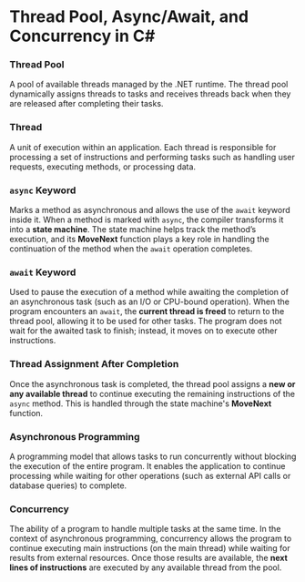 # Thread Pool, Async/Await, and Concurrency in C#

### Thread Pool
A pool of available threads managed by the .NET runtime. 
The thread pool dynamically assigns threads to tasks and 
receives threads back when they are released after completing 
their tasks.

### Thread
A unit of execution within an application. Each thread is responsible for processing 
a set of instructions and performing tasks such as handling user requests, 
executing methods, or processing data.

### `async` Keyword
Marks a method as asynchronous and allows the use of the `await` keyword inside it. 
When a method is marked with `async`, the compiler transforms it into a **state machine**. 
The state machine helps track the method’s execution, and its **MoveNext** function 
plays a key role in handling the continuation of the method when the `await` operation completes.

### `await` Keyword
Used to pause the execution of a method while awaiting the completion of an asynchronous task 
(such as an I/O or CPU-bound operation). When the program encounters an `await`, 
the **current thread is freed** to return to the thread pool, 
allowing it to be used for other tasks. The program does not wait for the awaited task to finish; 
instead, it moves on to execute other instructions.

### Thread Assignment After Completion
Once the asynchronous task is completed, the thread pool assigns a **new or any available thread** 
to continue executing the remaining instructions of the `async` method. 
This is handled through the state machine's **MoveNext** function.

### Asynchronous Programming
A programming model that allows tasks to run concurrently without blocking the execution of the entire program. 
It enables the application to continue processing while waiting for other operations 
(such as external API calls or database queries) to complete.

### Concurrency
The ability of a program to handle multiple tasks at the same time. 
In the context of asynchronous programming, concurrency allows the program to continue executing main instructions 
(on the main thread) while waiting for results from external resources. Once those results are available, 
the **next lines of instructions** are executed by any available thread from the pool.
